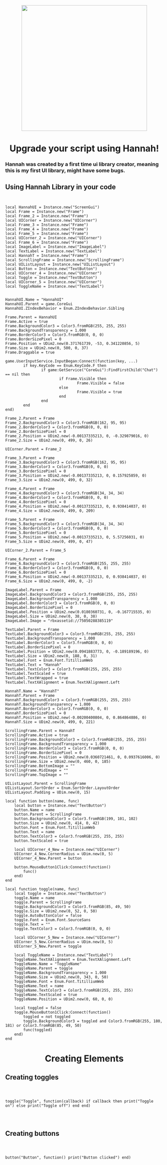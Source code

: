 <div align=center>
  <img src="https://raw.githubusercontent.com/Zearish/Hannah/refs/heads/main/PinkHannahIcon.png" width="400" />
  <h1>Upgrade your script using Hannah!</h1>
</div>
<b><h3>Hannah was created by a first time ui library creator, meaning this is my first UI library, might have some bugs.</h3></b>
<h2>Using Hannah Library in your code</h2>

<pre><code>

local HannahUI = Instance.new("ScreenGui")
local Frame = Instance.new("Frame")
local Frame_2 = Instance.new("Frame")
local UICorner = Instance.new("UICorner")
local Frame_3 = Instance.new("Frame")
local Frame_4 = Instance.new("Frame")
local Frame_5 = Instance.new("Frame")
local UICorner_2 = Instance.new("UICorner")
local Frame_6 = Instance.new("Frame")
local ImageLabel = Instance.new("ImageLabel")
local TextLabel = Instance.new("TextLabel")
local HannahT = Instance.new("Frame")
local ScrollingFrame = Instance.new("ScrollingFrame")
local UIListLayout = Instance.new("UIListLayout")
local Button = Instance.new("TextButton")
local UICorner_4 = Instance.new("UICorner")
local Toggle = Instance.new("TextButton")
local UICorner_5 = Instance.new("UICorner")
local ToggleName = Instance.new("TextLabel")


HannahUI.Name = "HannahUI"
HannahUI.Parent = game.CoreGui
HannahUI.ZIndexBehavior = Enum.ZIndexBehavior.Sibling

Frame.Parent = HannahUI
Frame.Active = true
Frame.BackgroundColor3 = Color3.fromRGB(255, 255, 255)
Frame.BackgroundTransparency = 1.000
Frame.BorderColor3 = Color3.fromRGB(0, 0, 0)
Frame.BorderSizePixel = 0
Frame.Position = UDim2.new(0.371761739, -53, 0.341220856, 5)
Frame.Size = UDim2.new(0, 500, 0, 37)
Frame.Draggable = true

game.UserInputService.InputBegan:Connect(function(key, ...)
        if key.KeyCode == Enum.KeyCode.F then
                if game:GetService("CoreGui"):FindFirstChild("Chat") == nil then
                        if Frame.Visible then
                                Frame.Visible = false
                        else
                                Frame.Visible = true
                        end
                end
        end
end)

Frame_2.Parent = Frame
Frame_2.BackgroundColor3 = Color3.fromRGB(162, 95, 95)
Frame_2.BorderColor3 = Color3.fromRGB(0, 0, 0)
Frame_2.BorderSizePixel = 0
Frame_2.Position = UDim2.new(-0.00137335213, 0, -0.329879016, 0)
Frame_2.Size = UDim2.new(0, 499, 0, 26)

UICorner.Parent = Frame_2

Frame_3.Parent = Frame
Frame_3.BackgroundColor3 = Color3.fromRGB(162, 95, 95)
Frame_3.BorderColor3 = Color3.fromRGB(0, 0, 0)
Frame_3.BorderSizePixel = 0
Frame_3.Position = UDim2.new(-0.00137335213, 0, 0.157925859, 0)
Frame_3.Size = UDim2.new(0, 499, 0, 32)

Frame_4.Parent = Frame
Frame_4.BackgroundColor3 = Color3.fromRGB(34, 34, 34)
Frame_4.BorderColor3 = Color3.fromRGB(0, 0, 0)
Frame_4.BorderSizePixel = 0
Frame_4.Position = UDim2.new(-0.00137335213, 0, 0.938414037, 0)
Frame_4.Size = UDim2.new(0, 499, 0, 209)

Frame_5.Parent = Frame
Frame_5.BackgroundColor3 = Color3.fromRGB(34, 34, 34)
Frame_5.BorderColor3 = Color3.fromRGB(0, 0, 0)
Frame_5.BorderSizePixel = 0
Frame_5.Position = UDim2.new(-0.00137335213, 0, 5.57256031, 0)
Frame_5.Size = UDim2.new(0, 499, 0, 47)

UICorner_2.Parent = Frame_5

Frame_6.Parent = Frame
Frame_6.BackgroundColor3 = Color3.fromRGB(255, 255, 255)
Frame_6.BorderColor3 = Color3.fromRGB(0, 0, 0)
Frame_6.BorderSizePixel = 0
Frame_6.Position = UDim2.new(-0.00137335213, 0, 0.938414037, 0)
Frame_6.Size = UDim2.new(0, 499, 0, -2)

ImageLabel.Parent = Frame
ImageLabel.BackgroundColor3 = Color3.fromRGB(255, 255, 255)
ImageLabel.BackgroundTransparency = 1.000
ImageLabel.BorderColor3 = Color3.fromRGB(0, 0, 0)
ImageLabel.BorderSizePixel = 0
ImageLabel.Position = UDim2.new(0.0180360731, 0, -0.167715535, 0)
ImageLabel.Size = UDim2.new(0, 38, 0, 38)
ImageLabel.Image = "rbxassetid://75050288385119"

TextLabel.Parent = Frame
TextLabel.BackgroundColor3 = Color3.fromRGB(255, 255, 255)
TextLabel.BackgroundTransparency = 1.000
TextLabel.BorderColor3 = Color3.fromRGB(0, 0, 0)
TextLabel.BorderSizePixel = 0
TextLabel.Position = UDim2.new(0.0941883773, 0, -0.189189196, 0)
TextLabel.Size = UDim2.new(0, 188, 0, 31)
TextLabel.Font = Enum.Font.TitilliumWeb
TextLabel.Text = "Hannah"
TextLabel.TextColor3 = Color3.fromRGB(255, 255, 255)
TextLabel.TextScaled = true
TextLabel.TextWrapped = true
TextLabel.TextXAlignment = Enum.TextXAlignment.Left

HannahT.Name = "HannahT"
HannahT.Parent = Frame
HannahT.BackgroundColor3 = Color3.fromRGB(255, 255, 255)
HannahT.BackgroundTransparency = 1.000
HannahT.BorderColor3 = Color3.fromRGB(0, 0, 0)
HannahT.BorderSizePixel = 0
HannahT.Position = UDim2.new(-0.00200400804, 0, 0.864864886, 0)
HannahT.Size = UDim2.new(0, 499, 0, 221)

ScrollingFrame.Parent = HannahT
ScrollingFrame.Active = true
ScrollingFrame.BackgroundColor3 = Color3.fromRGB(255, 255, 255)
ScrollingFrame.BackgroundTransparency = 1.000
ScrollingFrame.BorderColor3 = Color3.fromRGB(0, 0, 0)
ScrollingFrame.BorderSizePixel = 0
ScrollingFrame.Position = UDim2.new(0.0360721461, 0, 0.0937616006, 0)
ScrollingFrame.Size = UDim2.new(0, 460, 0, 185)
ScrollingFrame.BottomImage = ""
ScrollingFrame.MidImage = ""
ScrollingFrame.TopImage = ""

UIListLayout.Parent = ScrollingFrame
UIListLayout.SortOrder = Enum.SortOrder.LayoutOrder
UIListLayout.Padding = UDim.new(0, 15)

local function button(name, func)
    local button = Instance.new("TextButton")
    button.Name = name
    button.Parent = ScrollingFrame
    button.BackgroundColor3 = Color3.fromRGB(199, 101, 102)
    button.Size = UDim2.new(0, 414, 0, 42)
    button.Font = Enum.Font.TitilliumWeb
    button.Text = name
    button.TextColor3 = Color3.fromRGB(255, 255, 255)
    button.TextScaled = true

    local UICorner_4_New = Instance.new("UICorner")
    UICorner_4_New.CornerRadius = UDim.new(0, 5)
    UICorner_4_New.Parent = button

    button.MouseButton1Click:Connect(function()
        func()
    end)
end

local function toggle(name, func)
    local toggle = Instance.new("TextButton")
    toggle.Name = name
    toggle.Parent = ScrollingFrame
    toggle.BackgroundColor3 = Color3.fromRGB(85, 49, 50)
    toggle.Size = UDim2.new(0, 52, 0, 50)
    toggle.AutoButtonColor = false
    toggle.Font = Enum.Font.SourceSans
    toggle.Text = ""
    toggle.TextColor3 = Color3.fromRGB(0, 0, 0)

    local UICorner_5_New = Instance.new("UICorner")
    UICorner_5_New.CornerRadius = UDim.new(0, 5)
    UICorner_5_New.Parent = toggle

    local ToggleName = Instance.new("TextLabel")
    ToggleName.TextXAlignment = Enum.TextXAlignment.Left
    ToggleName.Name = "ToggleName"
    ToggleName.Parent = toggle
    ToggleName.BackgroundTransparency = 1.000
    ToggleName.Size = UDim2.new(0, 343, 0, 50)
    ToggleName.Font = Enum.Font.TitilliumWeb
    ToggleName.Text = name
    ToggleName.TextColor3 = Color3.fromRGB(255, 255, 255)
    ToggleName.TextScaled = true
    ToggleName.Position = UDim2.new(0, 60, 0, 0)

    local toggled = false
    toggle.MouseButton1Click:Connect(function()
        toggled = not toggled
        toggle.BackgroundColor3 = toggled and Color3.fromRGB(255, 180, 181) or Color3.fromRGB(85, 49, 50)
        func(toggled)
    end)
end
</code></pre>
<div align=center>
  <h1>Creating Elements</h1>
</div>
<h2>Creating toggles</h2>
<pre><code>
  
toggle("Toggle", function(callback)
    if callback then
        print("Toggle on")
    else
        print("Toggle off")
    end
end)
  
</code></pre>
<h2>Creating buttons</h2>
<pre><code>
  
button("Button", function()
    print("Button clicked")
end)

</code></pre>
